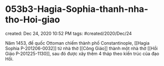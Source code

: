 # 053b3-Hagia-Sophia-thanh-nha-tho-Hoi-giao

created: Dec 24, 2020 10:52 PM
tags: #created/2020/Dec/24

Năm 1453, đế quốc Ottoman chiếm thành phố Constantinople, [[Hagia Sophia P-201206-0032]] từ nhà thờ [[Công Giáo]] thành một nhà thờ [[Hồi Giáo P-201225-1130]], sau đó được xây thêm 4 tháp theo kiến trúc của đạo Hồi.